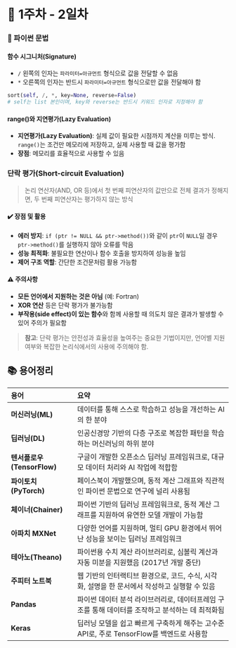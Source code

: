 # 📅 1주차 - 2일차

### 🐍 파이썬 문법

#### 함수 시그니처(Signature)

- `/` 왼쪽의 인자는 `파라미터=아규먼트` 형식으로 값을 전달할 수 없음
- `*` 오른쪽의 인자는 반드시 `파라미터=아규먼트` 형식으로만 값을 전달해야 함

```python
sort(self, /, *, key=None, reverse=False)
# self는 list 본인이며, key와 reverse는 반드시 키워드 인자로 지정해야 함
```


#### range()와 지연평가(Lazy Evaluation)

- **지연평가(Lazy Evaluation)**: 실제 값이 필요한 시점까지 계산을 미루는 방식. `range()`는 조건만 메모리에 저장하고, 실제 사용할 때 값을 평가함
- **장점**: 메모리를 효율적으로 사용할 수 있음


###  단락 평가(Short-circuit Evaluation)

> 논리 연산자(AND, OR 등)에서 첫 번째 피연산자의 값만으로 전체 결과가 정해지면, 두 번째 피연산자는 평가하지 않는 방식

#### ✔️ 장점 및 활용

- **에러 방지**: `if (ptr != NULL && ptr->method())`와 같이 `ptr`이 `NULL`일 경우 `ptr->method()`를 실행하지 않아 오류를 막음
- **성능 최적화**: 불필요한 연산이나 함수 호출을 방지하여 성능을 높임
- **제어 구조 역할**: 간단한 조건문처럼 활용 가능함


#### ⚠️ 주의사항

- **모든 언어에서 지원하는 것은 아님** (예: Fortran)
- **XOR 연산** 등은 단락 평가가 불가능함
- **부작용(side effect)이 있는 함수**와 함께 사용할 때 의도치 않은 결과가 발생할 수 있어 주의가 필요함

> **참고**: 단락 평가는 안전성과 효율성을 높여주는 중요한 기법이지만, 언어별 지원 여부와 복잡한 논리식에서의 사용에 주의해야 함.

## 📚 용어정리

| 용어 | 요약 |
| :-- | :-- |
| **머신러닝(ML)** | 데이터를 통해 스스로 학습하고 성능을 개선하는 AI의 한 분야 |
| **딥러닝(DL)** | 인공신경망 기반의 다층 구조로 복잡한 패턴을 학습하는 머신러닝의 하위 분야 |
| **텐서플로우(TensorFlow)** | 구글이 개발한 오픈소스 딥러닝 프레임워크로, 대규모 데이터 처리와 AI 작업에 적합함 |
| **파이토치(PyTorch)** | 페이스북이 개발했으며, 동적 계산 그래프와 직관적인 파이썬 문법으로 연구에 널리 사용됨 |
| **체이너(Chainer)** | 파이썬 기반의 딥러닝 프레임워크로, 동적 계산 그래프를 지원하여 유연한 모델 개발이 가능함 |
| **아파치 MXNet** | 다양한 언어를 지원하며, 멀티 GPU 환경에서 뛰어난 성능을 보이는 딥러닝 프레임워크 |
| **테아노(Theano)** | 파이썬용 수치 계산 라이브러리로, 심볼릭 계산과 자동 미분을 지원했음 (2017년 개발 중단) |
| **주피터 노트북** | 웹 기반의 인터랙티브 환경으로, 코드, 수식, 시각화, 설명을 한 문서에서 작성하고 실행할 수 있음 |
| **Pandas** | 파이썬 데이터 분석 라이브러리로, 데이터프레임 구조를 통해 데이터를 조작하고 분석하는 데 최적화됨 |
| **Keras** | 딥러닝 모델을 쉽고 빠르게 구축하게 해주는 고수준 API로, 주로 TensorFlow를 백엔드로 사용함 |